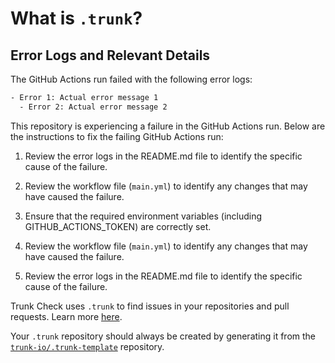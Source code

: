 # What is `.trunk`?

## Error Logs and Relevant Details

The GitHub Actions run failed with the following error logs:

```bash
- Error 1: Actual error message 1
  - Error 2: Actual error message 2
```

This repository is experiencing a failure in the GitHub Actions run. Below are the instructions to fix the failing GitHub Actions run:

1. Review the error logs in the README.md file to identify the specific cause of the failure.
2. Review the workflow file (`main.yml`) to identify any changes that may have caused the failure.

1. Ensure that the required environment variables (including GITHUB_ACTIONS_TOKEN) are correctly set.
2. Review the workflow file (`main.yml`) to identify any changes that may have caused the failure.
3. Review the error logs in the README.md file to identify the specific cause of the failure.

Trunk Check uses `.trunk` to find issues in your repositories and pull requests. Learn more
[here][check-github-integration].

Your `.trunk` repository should always be created by generating it from the
[`trunk-io/.trunk-template`](https://github.com/trunk-io/.trunk-template) repository.

[check-github-integration]: https://docs.trunk.io/docs/check-github-integration
